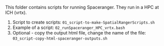 This folder contains scripts for running Spaceranger. They run in a HPC at ICH (vrtx). 

1) Script to create scripts: `01_script-to-make-SpatialRangerScripts.sh`
2) Example of a script: `02_runSpaceranger_HPC_vrtx.bash` 
3) Optional - copy the output html file, change the name of the file: `03_script-copy-html-spaceranger-outputs.sh`